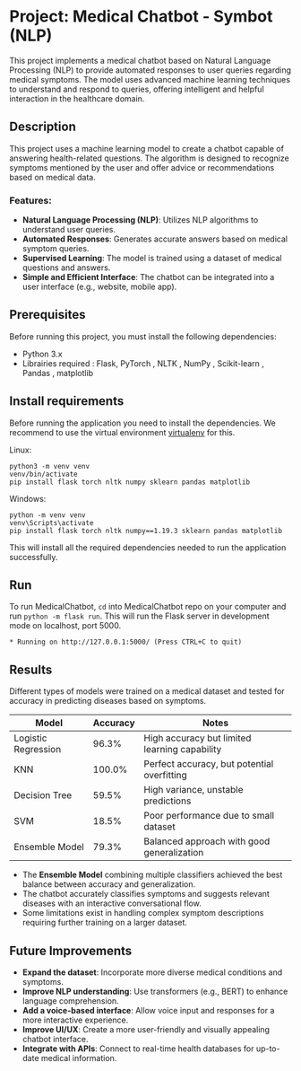 
# Project: Medical Chatbot - Symbot (NLP)

This project implements a medical chatbot based on Natural Language Processing (NLP) to provide automated responses to user queries regarding medical symptoms. The model uses advanced machine learning techniques to understand and respond to queries, offering intelligent and helpful interaction in the healthcare domain.

## Description

This project uses a machine learning model to create a chatbot capable of answering health-related questions. The algorithm is designed to recognize symptoms mentioned by the user and offer advice or recommendations based on medical data.

### Features:

- **Natural Language Processing (NLP)**: Utilizes NLP algorithms to understand user queries.
- **Automated Responses**: Generates accurate answers based on medical symptom queries.
- **Supervised Learning**: The model is trained using a dataset of medical questions and answers.
- **Simple and Efficient Interface**: The chatbot can be integrated into a user interface (e.g., website, mobile app).

## Prerequisites

Before running this project, you must install the following dependencies:

- Python 3.x
- Librairies required : Flask, PyTorch
, NLTK
, NumPy
, Scikit-learn
, Pandas
, matplotlib

## Install requirements

Before running the application you need to install the dependencies. We recommend to use the virtual environment
[virtualenv](https://pypi.org/project/virtualenv/) for this.

Linux:

```
python3 -m venv venv
venv/bin/activate
pip install flask torch nltk numpy sklearn pandas matplotlib
```
Windows:

```
python -m venv venv
venv\Scripts\activate
pip install flask torch nltk numpy==1.19.3 sklearn pandas matplotlib
```

This will install all the required dependencies needed to run the application successfully.

## Run

To run MedicalChatbot, `cd` into MedicalChatbot repo on your computer and run `python -m flask run`. This will run the Flask 
server in development mode on localhost, port 5000.

`* Running on http://127.0.0.1:5000/ (Press CTRL+C to quit)`

## Results

Different types of models were trained on a medical dataset and tested for accuracy in predicting diseases based on symptoms.

| Model                | Accuracy  | Notes                                      |
|----------------------|----------|--------------------------------------------|
| Logistic Regression | 96.3%    | High accuracy but limited learning capability |
| KNN                | 100.0%   | Perfect accuracy, but potential overfitting |
| Decision Tree      | 59.5%    | High variance, unstable predictions         |
| SVM                | 18.5%    | Poor performance due to small dataset       |
| Ensemble Model     | 79.3%    | Balanced approach with good generalization  |

- The **Ensemble Model** combining multiple classifiers achieved the best balance between accuracy and generalization.
- The chatbot accurately classifies symptoms and suggests relevant diseases with an interactive conversational flow.
- Some limitations exist in handling complex symptom descriptions requiring further training on a larger dataset.

## Future Improvements

- **Expand the dataset**: Incorporate more diverse medical conditions and symptoms.
- **Improve NLP understanding**: Use transformers (e.g., BERT) to enhance language comprehension.
- **Add a voice-based interface**: Allow voice input and responses for a more interactive experience.
- **Improve UI/UX**: Create a more user-friendly and visually appealing chatbot interface.
- **Integrate with APIs**: Connect to real-time health databases for up-to-date medical information.
